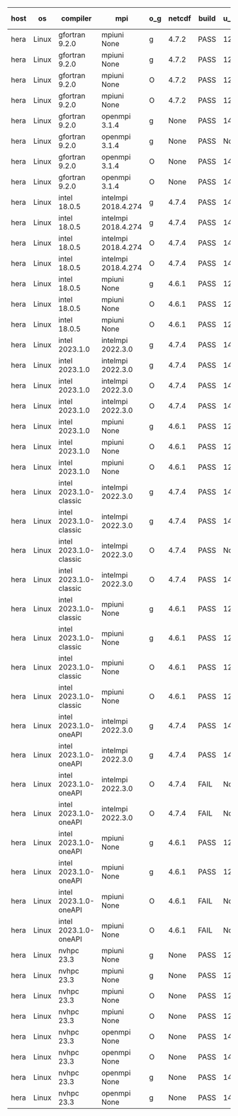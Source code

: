 

| host     | os       | compiler                              | mpi                      | o_g        | netcdf        | build       | u_pass          | u_fail          | s_pass            | s_fail            | e_pass             | e_fail             | nuopc_pass       | nuopc_fail       | artifacts link          |
|----------|----------|---------------------------------------|--------------------------|------------|---------------|-------------|-----------------|-----------------|-------------------|-------------------|--------------------|--------------------|------------------|------------------|-------------------------|
| hera | Linux | gfortran 9.2.0 | mpiuni None  | g | 4.7.2  | PASS | 12425 | 0 | 8 | 0 | 44 | 0 | None | None | <a href="https://github.com/esmf-org/esmf-test-artifacts/tree/da261a577e2194b58d74abc814195f097a46811f/patch_8.6.1/gfortran/9.2.0/g/mpiuni/None" target="_blank">da261a5</a> | 
| hera | Linux | gfortran 9.2.0 | mpiuni None  | g | 4.7.2  | PASS | 12425 | 0 | 8 | 0 | 44 | 0 | None | None | <a href="https://github.com/esmf-org/esmf-test-artifacts/tree/c7b60188e3dc8729fa4e8d9667155dd41bbb44c4/patch_8.6.1/gfortran/9.2.0/g/mpiuni/None" target="_blank">c7b6018</a> | 
| hera | Linux | gfortran 9.2.0 | mpiuni None  | O | 4.7.2  | PASS | 12425 | 0 | 8 | 0 | 44 | 0 | None | None | <a href="https://github.com/esmf-org/esmf-test-artifacts/tree/5f54ec42c6d70b3b8888e2992886809823e64a01/patch_8.6.1/gfortran/9.2.0/O/mpiuni/None" target="_blank">5f54ec4</a> | 
| hera | Linux | gfortran 9.2.0 | mpiuni None  | O | 4.7.2  | PASS | 12425 | 0 | 8 | 0 | 44 | 0 | None | None | <a href="https://github.com/esmf-org/esmf-test-artifacts/tree/3c95bebbe598ebd75066f4cb13c9a6c66f8c4dce/patch_8.6.1/gfortran/9.2.0/O/mpiuni/None" target="_blank">3c95beb</a> | 
| hera | Linux | gfortran 9.2.0 | openmpi 3.1.4  | g | None  | PASS | 14093 | 0 | 49 | 0 | 81 | 0 | 47 | 0 | <a href="https://github.com/esmf-org/esmf-test-artifacts/tree/b5c7d3db67f07683e02969073770a22946896aa7/patch_8.6.1/gfortran/9.2.0/g/openmpi/3.1.4" target="_blank">b5c7d3d</a> | 
| hera | Linux | gfortran 9.2.0 | openmpi 3.1.4  | g | None  | PASS | None | None | None | None | None | None | None | None | <a href="https://github.com/esmf-org/esmf-test-artifacts/tree/fb1667e93919a185ea7267eedae18ee93510c66e/patch_8.6.1/gfortran/9.2.0/g/openmpi/3.1.4" target="_blank">fb1667e</a> | 
| hera | Linux | gfortran 9.2.0 | openmpi 3.1.4  | O | None  | PASS | 14093 | 0 | 49 | 0 | 81 | 0 | 47 | 0 | <a href="https://github.com/esmf-org/esmf-test-artifacts/tree/b4e35ca6f5ddca52cb822c09f4e7b849cfd5ee5c/patch_8.6.1/gfortran/9.2.0/O/openmpi/3.1.4" target="_blank">b4e35ca</a> | 
| hera | Linux | gfortran 9.2.0 | openmpi 3.1.4  | O | None  | PASS | 14093 | 0 | 49 | 0 | 81 | 0 | 47 | 0 | <a href="https://github.com/esmf-org/esmf-test-artifacts/tree/65a88a2c478d8342779e9df8b13b5c96bcd7b445/patch_8.6.1/gfortran/9.2.0/O/openmpi/3.1.4" target="_blank">65a88a2</a> | 
| hera | Linux | intel 18.0.5 | intelmpi 2018.4.274  | g | 4.7.4  | PASS | 14093 | 0 | 49 | 0 | 81 | 0 | 47 | 0 | <a href="https://github.com/esmf-org/esmf-test-artifacts/tree/370eca93a567b891bd925ceef2bb590cc20374ab/patch_8.6.1/intel/18.0.5/g/intelmpi/2018.4.274" target="_blank">370eca9</a> | 
| hera | Linux | intel 18.0.5 | intelmpi 2018.4.274  | g | 4.7.4  | PASS | 14093 | 0 | 49 | 0 | 81 | 0 | 47 | 0 | <a href="https://github.com/esmf-org/esmf-test-artifacts/tree/490f9da8beab20340a7242b38f6020c1e368e399/patch_8.6.1/intel/18.0.5/g/intelmpi/2018.4.274" target="_blank">490f9da</a> | 
| hera | Linux | intel 18.0.5 | intelmpi 2018.4.274  | O | 4.7.4  | PASS | 14093 | 0 | 49 | 0 | 81 | 0 | 47 | 0 | <a href="https://github.com/esmf-org/esmf-test-artifacts/tree/1003edb640ca552e32f71f018e246abdaaf431ad/patch_8.6.1/intel/18.0.5/O/intelmpi/2018.4.274" target="_blank">1003edb</a> | 
| hera | Linux | intel 18.0.5 | intelmpi 2018.4.274  | O | 4.7.4  | PASS | 14093 | 0 | 49 | 0 | 81 | 0 | 47 | 0 | <a href="https://github.com/esmf-org/esmf-test-artifacts/tree/510bbb99c58b7d30eadaff7bb8e3fd6abb6ec31c/patch_8.6.1/intel/18.0.5/O/intelmpi/2018.4.274" target="_blank">510bbb9</a> | 
| hera | Linux | intel 18.0.5 | mpiuni None  | g | 4.6.1  | PASS | 12425 | 0 | 8 | 0 | 44 | 0 | None | None | <a href="https://github.com/esmf-org/esmf-test-artifacts/tree/3ebe24f4b50c2209007c382371358d52216124ef/patch_8.6.1/intel/18.0.5/g/mpiuni/None" target="_blank">3ebe24f</a> | 
| hera | Linux | intel 18.0.5 | mpiuni None  | O | 4.6.1  | PASS | 12425 | 0 | 8 | 0 | 44 | 0 | None | None | <a href="https://github.com/esmf-org/esmf-test-artifacts/tree/30f2e9069a8fe6ede1dbfef9ea4eeb589ce18d0d/patch_8.6.1/intel/18.0.5/O/mpiuni/None" target="_blank">30f2e90</a> | 
| hera | Linux | intel 18.0.5 | mpiuni None  | O | 4.6.1  | PASS | 12425 | 0 | 8 | 0 | 44 | 0 | None | None | <a href="https://github.com/esmf-org/esmf-test-artifacts/tree/1185ef980b9ff9959f3ab4622aca487456c980d7/patch_8.6.1/intel/18.0.5/O/mpiuni/None" target="_blank">1185ef9</a> | 
| hera | Linux | intel 2023.1.0 | intelmpi 2022.3.0  | g | 4.7.4  | PASS | 14093 | 0 | 49 | 0 | 81 | 0 | 47 | 0 | <a href="https://github.com/esmf-org/esmf-test-artifacts/tree/81ac2a1f5c8bb7fa01ab351a57139c2529f8ded0/patch_8.6.1/intel/2023.1.0/g/intelmpi/2022.3.0" target="_blank">81ac2a1</a> | 
| hera | Linux | intel 2023.1.0 | intelmpi 2022.3.0  | g | 4.7.4  | PASS | 14093 | 0 | 49 | 0 | 81 | 0 | 47 | 0 | <a href="https://github.com/esmf-org/esmf-test-artifacts/tree/55e02f74de12a8361df21184830e6c0865a6f660/patch_8.6.1/intel/2023.1.0/g/intelmpi/2022.3.0" target="_blank">55e02f7</a> | 
| hera | Linux | intel 2023.1.0 | intelmpi 2022.3.0  | O | 4.7.4  | PASS | 14093 | 0 | 49 | 0 | 81 | 0 | 47 | 0 | <a href="https://github.com/esmf-org/esmf-test-artifacts/tree/a9005060cd284449433bad009854a1006a3c4a2d/patch_8.6.1/intel/2023.1.0/O/intelmpi/2022.3.0" target="_blank">a900506</a> | 
| hera | Linux | intel 2023.1.0 | intelmpi 2022.3.0  | O | 4.7.4  | PASS | 14093 | 0 | 49 | 0 | 81 | 0 | 47 | 0 | <a href="https://github.com/esmf-org/esmf-test-artifacts/tree/d80c5161461bc35c788c051f25e7c70a01dea58c/patch_8.6.1/intel/2023.1.0/O/intelmpi/2022.3.0" target="_blank">d80c516</a> | 
| hera | Linux | intel 2023.1.0 | mpiuni None  | g | 4.6.1  | PASS | 12425 | 0 | 8 | 0 | 44 | 0 | None | None | <a href="https://github.com/esmf-org/esmf-test-artifacts/tree/a3b2918f308b30c7649098d230e9133b3bed1929/patch_8.6.1/intel/2023.1.0/g/mpiuni/None" target="_blank">a3b2918</a> | 
| hera | Linux | intel 2023.1.0 | mpiuni None  | O | 4.6.1  | PASS | 12425 | 0 | 8 | 0 | 44 | 0 | None | None | <a href="https://github.com/esmf-org/esmf-test-artifacts/tree/b08f0d47c3f28f468566087a9d4ab358309fbffe/patch_8.6.1/intel/2023.1.0/O/mpiuni/None" target="_blank">b08f0d4</a> | 
| hera | Linux | intel 2023.1.0 | mpiuni None  | O | 4.6.1  | PASS | 12425 | 0 | 8 | 0 | 44 | 0 | None | None | <a href="https://github.com/esmf-org/esmf-test-artifacts/tree/e4c075e9fa80cb35aac73cb3f37a425ba833c697/patch_8.6.1/intel/2023.1.0/O/mpiuni/None" target="_blank">e4c075e</a> | 
| hera | Linux | intel 2023.1.0-classic | intelmpi 2022.3.0  | g | 4.7.4  | PASS | 14093 | 0 | 49 | 0 | 81 | 0 | 47 | 0 | <a href="https://github.com/esmf-org/esmf-test-artifacts/tree/7ba565161a223e68fa45eabf7dfe633e12c1f41a/patch_8.6.1/intel/2023.1.0-classic/g/intelmpi/2022.3.0" target="_blank">7ba5651</a> | 
| hera | Linux | intel 2023.1.0-classic | intelmpi 2022.3.0  | g | 4.7.4  | PASS | 14093 | 0 | 49 | 0 | 81 | 0 | 47 | 0 | <a href="https://github.com/esmf-org/esmf-test-artifacts/tree/0fdad00c51318e139e5ac0c99281dce1d29918f3/patch_8.6.1/intel/2023.1.0-classic/g/intelmpi/2022.3.0" target="_blank">0fdad00</a> | 
| hera | Linux | intel 2023.1.0-classic | intelmpi 2022.3.0  | O | 4.7.4  | PASS | None | None | None | None | None | None | None | None | <a href="https://github.com/esmf-org/esmf-test-artifacts/tree/c7153b789b91efd2f699eeb971afa0d9f0eb98bd/patch_8.6.1/intel/2023.1.0-classic/O/intelmpi/2022.3.0" target="_blank">c7153b7</a> | 
| hera | Linux | intel 2023.1.0-classic | intelmpi 2022.3.0  | O | 4.7.4  | PASS | 14093 | 0 | 49 | 0 | 81 | 0 | 47 | 0 | <a href="https://github.com/esmf-org/esmf-test-artifacts/tree/f72f158622c2f453b1541edad7008bff40efc26d/patch_8.6.1/intel/2023.1.0-classic/O/intelmpi/2022.3.0" target="_blank">f72f158</a> | 
| hera | Linux | intel 2023.1.0-classic | mpiuni None  | g | 4.6.1  | PASS | 12425 | 0 | 8 | 0 | 44 | 0 | None | None | <a href="https://github.com/esmf-org/esmf-test-artifacts/tree/3b347dd3e45249691b77fa0f472bb1f8d5999733/patch_8.6.1/intel/2023.1.0-classic/g/mpiuni/None" target="_blank">3b347dd</a> | 
| hera | Linux | intel 2023.1.0-classic | mpiuni None  | g | 4.6.1  | PASS | 12425 | 0 | 8 | 0 | 44 | 0 | None | None | <a href="https://github.com/esmf-org/esmf-test-artifacts/tree/4b33000a38dda6ab505434dbba66ebda2a4e77b8/patch_8.6.1/intel/2023.1.0-classic/g/mpiuni/None" target="_blank">4b33000</a> | 
| hera | Linux | intel 2023.1.0-classic | mpiuni None  | O | 4.6.1  | PASS | 12425 | 0 | 8 | 0 | 44 | 0 | None | None | <a href="https://github.com/esmf-org/esmf-test-artifacts/tree/4be0d5239848311484dff3dd6ddac65f4e19cb05/patch_8.6.1/intel/2023.1.0-classic/O/mpiuni/None" target="_blank">4be0d52</a> | 
| hera | Linux | intel 2023.1.0-classic | mpiuni None  | O | 4.6.1  | PASS | 12425 | 0 | 8 | 0 | 44 | 0 | None | None | <a href="https://github.com/esmf-org/esmf-test-artifacts/tree/8cb66066de5a5465d6d6c24dbb30e4d4026b8cd6/patch_8.6.1/intel/2023.1.0-classic/O/mpiuni/None" target="_blank">8cb6606</a> | 
| hera | Linux | intel 2023.1.0-oneAPI | intelmpi 2022.3.0  | g | 4.7.4  | PASS | 14093 | 0 | 49 | 0 | 81 | 0 | 37 | 10 | <a href="https://github.com/esmf-org/esmf-test-artifacts/tree/e191c6a1ac8fdd66ee80c34fd0b57f68f252bd81/patch_8.6.1/intel/2023.1.0-oneAPI/g/intelmpi/2022.3.0" target="_blank">e191c6a</a> | 
| hera | Linux | intel 2023.1.0-oneAPI | intelmpi 2022.3.0  | g | 4.7.4  | PASS | 14093 | 0 | 49 | 0 | 81 | 0 | 37 | 10 | <a href="https://github.com/esmf-org/esmf-test-artifacts/tree/5a327a8206fb72d5164a0cae084bef97be0cfb5f/patch_8.6.1/intel/2023.1.0-oneAPI/g/intelmpi/2022.3.0" target="_blank">5a327a8</a> | 
| hera | Linux | intel 2023.1.0-oneAPI | intelmpi 2022.3.0  | O | 4.7.4  | FAIL | None | None | None | None | None | None | None | None | <a href="https://github.com/esmf-org/esmf-test-artifacts/tree/3beda8f14331e2005d20c0ac2b0cbe855ffdc851/patch_8.6.1/intel/2023.1.0-oneAPI/O/intelmpi/2022.3.0" target="_blank">3beda8f</a> | 
| hera | Linux | intel 2023.1.0-oneAPI | intelmpi 2022.3.0  | O | 4.7.4  | FAIL | None | None | None | None | None | None | None | None | <a href="https://github.com/esmf-org/esmf-test-artifacts/tree/9b135a1dfde62cda1581e1c12b3393d3298a9086/patch_8.6.1/intel/2023.1.0-oneAPI/O/intelmpi/2022.3.0" target="_blank">9b135a1</a> | 
| hera | Linux | intel 2023.1.0-oneAPI | mpiuni None  | g | 4.6.1  | PASS | 12425 | 0 | 8 | 0 | 44 | 0 | None | None | <a href="https://github.com/esmf-org/esmf-test-artifacts/tree/e1f37b6f34d9d330b89d151c6662705eabea1a91/patch_8.6.1/intel/2023.1.0-oneAPI/g/mpiuni/None" target="_blank">e1f37b6</a> | 
| hera | Linux | intel 2023.1.0-oneAPI | mpiuni None  | g | 4.6.1  | PASS | 12425 | 0 | 8 | 0 | 44 | 0 | None | None | <a href="https://github.com/esmf-org/esmf-test-artifacts/tree/da8877a24cd73eeccb255913f6e64c7e3db93fc6/patch_8.6.1/intel/2023.1.0-oneAPI/g/mpiuni/None" target="_blank">da8877a</a> | 
| hera | Linux | intel 2023.1.0-oneAPI | mpiuni None  | O | 4.6.1  | FAIL | None | None | None | None | None | None | None | None | <a href="https://github.com/esmf-org/esmf-test-artifacts/tree/e17923f36beb6b0036bf80682a0a6a58a5aad0dc/patch_8.6.1/intel/2023.1.0-oneAPI/O/mpiuni/None" target="_blank">e17923f</a> | 
| hera | Linux | intel 2023.1.0-oneAPI | mpiuni None  | O | 4.6.1  | FAIL | None | None | None | None | None | None | None | None | <a href="https://github.com/esmf-org/esmf-test-artifacts/tree/da12887d1bffe532473e5060add27ecc18ea9712/patch_8.6.1/intel/2023.1.0-oneAPI/O/mpiuni/None" target="_blank">da12887</a> | 
| hera | Linux | nvhpc 23.3 | mpiuni None  | g | None  | PASS | 12425 | 0 | 8 | 0 | 44 | 0 | None | None | <a href="https://github.com/esmf-org/esmf-test-artifacts/tree/e668b855d25063c66fc964b65e0a52d698abe5cf/patch_8.6.1/nvhpc/23.3/g/mpiuni/None" target="_blank">e668b85</a> | 
| hera | Linux | nvhpc 23.3 | mpiuni None  | g | None  | PASS | 12425 | 0 | 8 | 0 | 44 | 0 | None | None | <a href="https://github.com/esmf-org/esmf-test-artifacts/tree/52af780d7ee82568d37aec187501151d6e5e1a12/patch_8.6.1/nvhpc/23.3/g/mpiuni/None" target="_blank">52af780</a> | 
| hera | Linux | nvhpc 23.3 | mpiuni None  | O | None  | PASS | 12425 | 0 | 8 | 0 | 44 | 0 | None | None | <a href="https://github.com/esmf-org/esmf-test-artifacts/tree/b4e17a46fbee32d95e68c54be5bc2a679322d160/patch_8.6.1/nvhpc/23.3/O/mpiuni/None" target="_blank">b4e17a4</a> | 
| hera | Linux | nvhpc 23.3 | mpiuni None  | O | None  | PASS | 12425 | 0 | 8 | 0 | 44 | 0 | None | None | <a href="https://github.com/esmf-org/esmf-test-artifacts/tree/5e0669dfef8d9d7132e51ca8fe3c4802d331bb8a/patch_8.6.1/nvhpc/23.3/O/mpiuni/None" target="_blank">5e0669d</a> | 
| hera | Linux | nvhpc 23.3 | openmpi None  | O | None  | PASS | 14093 | 0 | 49 | 0 | 81 | 0 | 47 | 0 | <a href="https://github.com/esmf-org/esmf-test-artifacts/tree/836889e2315c20a3772b558b5f67db8ea64ba4a9/patch_8.6.1/nvhpc/23.3/O/openmpi/None" target="_blank">836889e</a> | 
| hera | Linux | nvhpc 23.3 | openmpi None  | O | None  | PASS | 14093 | 0 | 49 | 0 | 81 | 0 | 47 | 0 | <a href="https://github.com/esmf-org/esmf-test-artifacts/tree/c5d58b17202c0ad6a84fd6b04a86a66b694c695c/patch_8.6.1/nvhpc/23.3/O/openmpi/None" target="_blank">c5d58b1</a> | 
| hera | Linux | nvhpc 23.3 | openmpi None  | g | None  | PASS | 14093 | 0 | 49 | 0 | 81 | 0 | 47 | 0 | <a href="https://github.com/esmf-org/esmf-test-artifacts/tree/eb74bfb3279625508b15bccea3ca8fb96d0eeb91/patch_8.6.1/nvhpc/23.3/g/openmpi/None" target="_blank">eb74bfb</a> | 
| hera | Linux | nvhpc 23.3 | openmpi None  | g | None  | PASS | 14093 | 0 | 49 | 0 | 81 | 0 | 47 | 0 | <a href="https://github.com/esmf-org/esmf-test-artifacts/tree/a476f9976e4a7d16fc4cc32946cf64eb0b662781/patch_8.6.1/nvhpc/23.3/g/openmpi/None" target="_blank">a476f99</a> | 
